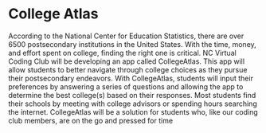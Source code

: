 # College Atlas


According to the National Center for Education Statistics, there are over 6500 postsecondary institutions in the United States.  With the time, money, and effort spent on college, finding the right one is critical.  NC Virtual Coding Club will be developing an app called CollegeAtlas.  This app will allow students to better navigate through college choices as they pursue their postsecondary endeavors.  With CollegeAtlas, students will input their preferences by answering a series of questions and allowing the app to determine the best college(s) based on their responses. Most students find their schools by meeting with college advisors or spending hours searching the internet.  CollegeAtlas will be a solution for students who, like our coding club members, are on the go and pressed for time
